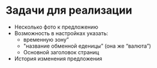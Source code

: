 Задачи для реализации
=====================

* Несколько фото к предложению
* Возможность в настройках указать:
  - временную зону”
  - "название обменной еденицы” (она же “валюта”)
  - Основной заголовок страниц
* История изменения предложения
